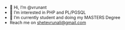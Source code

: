 - 👋 Hi, I’m @vrunant
- 👀 I’m interested in PHP and PL/PGSQL
- 🌱 I’m currently student and doing my MASTERS Degree
- Reach me on shetevrunali@gmail.com

<!---
vrunant/vrunant is a ✨ special ✨ repository because its `README.md` (this file) appears on your GitHub profile.
You can click the Preview link to take a look at your changes.
--->
